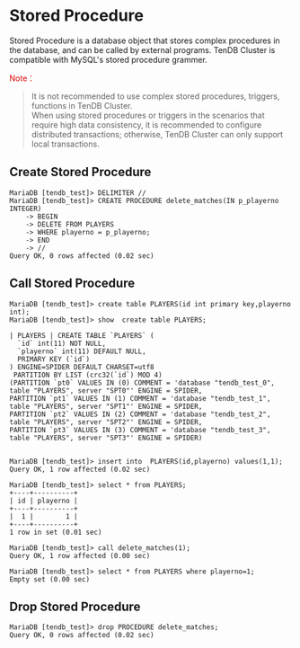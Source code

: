 # Stored Procedure
Stored Procedure is a database object that stores complex procedures in the database, and can be called by external programs. TenDB Cluster is compatible with MySQL's stored procedure grammer.



<font color="#dd0000">Note：</font> 
> It is not recommended to use complex stored procedures, triggers, functions in TenDB Cluster.  
When using stored procedures or triggers in the scenarios that require high data consistency, it is recommended to configure distributed transactions; otherwise, TenDB Cluster can only support local transactions.

## Create Stored Procedure

```
MariaDB [tendb_test]> DELIMITER // 
MariaDB [tendb_test]> CREATE PROCEDURE delete_matches(IN p_playerno INTEGER)
    -> BEGIN
    -> DELETE FROM PLAYERS
    -> WHERE playerno = p_playerno;
    -> END 
    -> // 
Query OK, 0 rows affected (0.02 sec)
```

## Call Stored Procedure
```
MariaDB [tendb_test]> create table PLAYERS(id int primary key,playerno int);
MariaDB [tendb_test]> show  create table PLAYERS;

| PLAYERS | CREATE TABLE `PLAYERS` (
  `id` int(11) NOT NULL,
  `playerno` int(11) DEFAULT NULL,
  PRIMARY KEY (`id`)
) ENGINE=SPIDER DEFAULT CHARSET=utf8
 PARTITION BY LIST (crc32(`id`) MOD 4)
(PARTITION `pt0` VALUES IN (0) COMMENT = 'database "tendb_test_0", table "PLAYERS", server "SPT0"' ENGINE = SPIDER,
PARTITION `pt1` VALUES IN (1) COMMENT = 'database "tendb_test_1", table "PLAYERS", server "SPT1"' ENGINE = SPIDER,
PARTITION `pt2` VALUES IN (2) COMMENT = 'database "tendb_test_2", table "PLAYERS", server "SPT2"' ENGINE = SPIDER,
PARTITION `pt3` VALUES IN (3) COMMENT = 'database "tendb_test_3", table "PLAYERS", server "SPT3"' ENGINE = SPIDER)


MariaDB [tendb_test]> insert into  PLAYERS(id,playerno) values(1,1);
Query OK, 1 row affected (0.02 sec)

MariaDB [tendb_test]> select * from PLAYERS;
+----+----------+
| id | playerno |
+----+----------+
|  1 |        1 |
+----+----------+
1 row in set (0.01 sec)
```

```
MariaDB [tendb_test]> call delete_matches(1);
Query OK, 1 row affected (0.00 sec)

MariaDB [tendb_test]> select * from PLAYERS where playerno=1;
Empty set (0.00 sec)
```

## Drop Stored Procedure
```
MariaDB [tendb_test]> drop PROCEDURE delete_matches;
Query OK, 0 rows affected (0.02 sec)
```